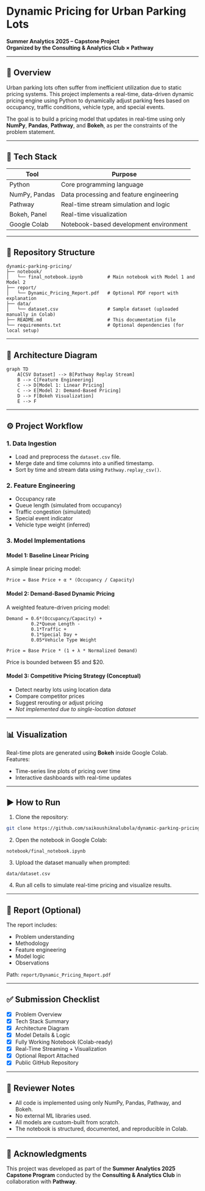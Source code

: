 # Dynamic Pricing for Urban Parking Lots  
**Summer Analytics 2025 – Capstone Project**  
**Organized by the Consulting & Analytics Club × Pathway**

---

## 📘 Overview

Urban parking lots often suffer from inefficient utilization due to static pricing systems. This project implements a real-time, data-driven dynamic pricing engine using Python to dynamically adjust parking fees based on occupancy, traffic conditions, vehicle type, and special events.

The goal is to build a pricing model that updates in real-time using only **NumPy**, **Pandas**, **Pathway**, and **Bokeh**, as per the constraints of the problem statement.

---

## 🧰 Tech Stack

| Tool            | Purpose                                 |
|-----------------|------------------------------------------|
| Python          | Core programming language               |
| NumPy, Pandas   | Data processing and feature engineering |
| Pathway         | Real-time stream simulation and logic   |
| Bokeh, Panel    | Real-time visualization                 |
| Google Colab    | Notebook-based development environment  |

---

## 📂 Repository Structure

```
dynamic-parking-pricing/
├── notebook/
│   └── final_notebook.ipynb         # Main notebook with Model 1 and Model 2
├── report/
│   └── Dynamic_Pricing_Report.pdf   # Optional PDF report with explanation
├── data/
│   └── dataset.csv                  # Sample dataset (uploaded manually in Colab)
├── README.md                        # This documentation file
└── requirements.txt                 # Optional dependencies (for local setup)
```

---

## 🧱 Architecture Diagram

```mermaid
graph TD
    A[CSV Dataset] --> B[Pathway Replay Stream]
    B --> C[Feature Engineering]
    C --> D[Model 1: Linear Pricing]
    C --> E[Model 2: Demand-Based Pricing]
    D --> F[Bokeh Visualization]
    E --> F
```

---

## ⚙️ Project Workflow

### 1. Data Ingestion
- Load and preprocess the `dataset.csv` file.
- Merge date and time columns into a unified timestamp.
- Sort by time and stream data using `Pathway.replay_csv()`.

### 2. Feature Engineering
- Occupancy rate
- Queue length (simulated from occupancy)
- Traffic congestion (simulated)
- Special event indicator
- Vehicle type weight (inferred)

### 3. Model Implementations

#### Model 1: Baseline Linear Pricing
A simple linear pricing model:
```
Price = Base Price + α * (Occupancy / Capacity)
```

#### Model 2: Demand-Based Dynamic Pricing
A weighted feature-driven pricing model:
```
Demand = 0.6*(Occupancy/Capacity) + 
         0.2*Queue Length - 
         0.1*Traffic + 
         0.1*Special Day + 
         0.05*Vehicle Type Weight

Price = Base Price * (1 + λ * Normalized Demand)
```
Price is bounded between $5 and $20.

#### Model 3: Competitive Pricing Strategy (Conceptual)
- Detect nearby lots using location data
- Compare competitor prices
- Suggest rerouting or adjust pricing
- *Not implemented due to single-location dataset*

---

## 📊 Visualization

Real-time plots are generated using **Bokeh** inside Google Colab.  
Features:
- Time-series line plots of pricing over time
- Interactive dashboards with real-time updates

---

## ▶️ How to Run

1. Clone the repository:
```bash
git clone https://github.com/saikoushiknalubola/dynamic-parking-pricing.git
```

2. Open the notebook in Google Colab:
```
notebook/final_notebook.ipynb
```

3. Upload the dataset manually when prompted:
```
data/dataset.csv
```

4. Run all cells to simulate real-time pricing and visualize results.

---

## 📝 Report (Optional)

The report includes:
- Problem understanding
- Methodology
- Feature engineering
- Model logic
- Observations

Path: `report/Dynamic_Pricing_Report.pdf`

---

## ✅ Submission Checklist

- [x] Problem Overview
- [x] Tech Stack Summary
- [x] Architecture Diagram
- [x] Model Details & Logic
- [x] Fully Working Notebook (Colab-ready)
- [x] Real-Time Streaming + Visualization
- [x] Optional Report Attached
- [x] Public GitHub Repository

---

## 🧾 Reviewer Notes

- All code is implemented using only NumPy, Pandas, Pathway, and Bokeh.
- No external ML libraries used.
- All models are custom-built from scratch.
- The notebook is structured, documented, and reproducible in Colab.

---

## 🙏 Acknowledgments

This project was developed as part of the **Summer Analytics 2025 Capstone Program** conducted by the **Consulting & Analytics Club** in collaboration with **Pathway**.
